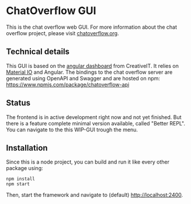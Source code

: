 # ChatOverflow GUI

This is the chat overflow web GUI. For more information about the chat overflow project, please visit [chatoverflow.org](http://chatoverflow.org).

## Technical details

This GUI is based on the [angular dashboard](https://github.com/CreativeIT/material-angular-dashboard) from CreativeIT. 
It relies on [Material IO](https://material.io/tools/icons/?icon=fiber_new&style=baseline) and Angular. The bindings to the chat overflow server are generated using OpenAPI and Swagger and are hosted on npm: https://www.npmjs.com/package/chatoverflow-api

## Status

The frontend is in active development right now and not yet finished. But there is a feature complete minimal version available, called "Better REPL". 
You can navigate to the this WIP-GUI trough the menu.

## Installation

Since this is a node project, you can build and run it like every other package using:

```
npm install
npm start
```

Then, start the framework and navigate to (default) [http://localhost:2400](http://localhost:2400).
